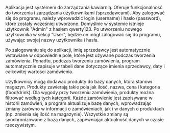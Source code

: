 Aplikacja jest systemem do zarządzania kawiarnią. Oferuje funkcjonalność do tworzenia i zarządzania użytkownikami (sprzedawcami). 
Aby zalogować się do programu, należy wprowadzić login (username) i hasło (password), które zostały wcześniej utworzone. 
Domyślnie w systemie istnieje użytkownik "Admin" z hasłem qwerty123. Po utworzeniu nowego użytkownika w sekcji "User",
będzie on mógł zalogować się do programu, używając swojej nazwy użytkownika i hasła.

Po zalogowaniu się do aplikacji, imię sprzedawcy jest automatycznie wstawiane w odpowiednie pole, które jest używane podczas tworzenia zamówienia.
Ponadto, podczas tworzenia zamówienia, program automatycznie zapisuje w tabeli dane dotyczące imienia sprzedawcy, daty i całkowitej wartości zamówienia.

Użytkownicy mogą dodawać produkty do bazy danych, która stanowi magazyn. Produkty zawierają takie pola jak ilość, nazwa, cena i kategoria (food/drink).
Dla wygody przy tworzeniu zamówienia, produkty można filtrować według tych kategorii. Każde zamówienie jest zapisywane w historii zamówień,
a program aktualizuje bazę danych, wprowadzając zmiany zarówno w informacji o zamówieniach, jak i w danych o produktach (np. zmienia się ilość na magazynie).
Wszystkie zmiany są synchronizowane z bazą danych, zapewniając aktualność danych w czasie rzeczywistym.
